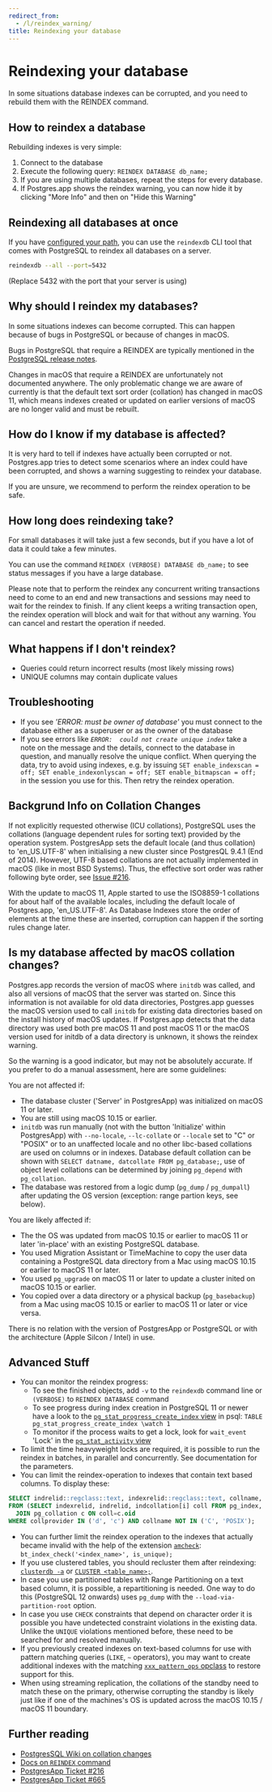 ```yaml
---
redirect_from:
  - /l/reindex_warning/
title: Reindexing your database 
---
```


Reindexing your database
========================

In some situations database indexes can be corrupted, and you need to rebuild them with the REINDEX command.

How to reindex a database
-------------------------

Rebuilding indexes is very simple:

1. Connect to the database
2. Execute the following query:
	`REINDEX DATABASE db_name;`
3. If you are using multiple databases, repeat the steps for every database.
4. If Postgres.app shows the reindex warning, you can now hide it by clicking "More Info" and then on "Hide this Warning"

Reindexing all databases at once
--------------------------------

If you have [configured your path](cli-tools.html), you can use the `reindexdb` CLI tool that comes with PostgreSQL to reindex all databases on a server.

```sh
reindexdb --all --port=5432
```

(Replace 5432 with the port that your server is using)


Why should I reindex my databases?
-----------------------------------------

In some situations indexes can become corrupted.
This can happen because of bugs in PostgreSQL or because of changes in macOS.

Bugs in PostgreSQL that require a REINDEX are typically mentioned in the [PostgreSQL release notes](https://www.postgresql.org/docs/release/).

Changes in macOS that require a REINDEX are unfortunately not documented anywhere. The only problematic change we are aware of currently is that the default text sort order (collation) has changed in macOS 11, which means indexes created or updated on earlier versions of macOS are no longer valid and must be rebuilt.


How do I know if my database is affected?
-----------------------------------------

It is very hard to tell if indexes have actually been corrupted or not.
Postgres.app tries to detect some scenarios where an index could have been corrupted, and shows a warning suggesting to reindex your database.

If you are unsure, we recommend to perform the reindex operation to be safe.

How long does reindexing take?
------------------------------

For small databases it will take just a few seconds, but if you have a lot of data it could take a few minutes.

You can use the command `REINDEX (VERBOSE) DATABASE db_name;` to see status messages if you have a large database.

Please note that to perform the reindex any concurrent writing transactions need to come
to an end and new transactions and sessions may need to wait for the reindex to finish. If
any client keeps a writing transaction open, the reindex operation will block and wait for 
that without any warning. You can cancel and restart the operation if needed.

What happens if I don't reindex?
--------------------------------

- Queries could return incorrect results (most likely missing rows)
- UNIQUE columns may contain duplicate values


Troubleshooting
------

  - If you see _'ERROR:  must be owner of database'_ you must connect to the database either as a superuser or as the owner of the database 
  - If you see errors like _`ERROR:  could not create unique index`_ take a note on the 
    message and the details, connect to the database in question, and manually
    resolve the unique conflict. When querying the data, try to avoid using indexes, e.g.
    by issuing `SET enable_indexscan = off; SET enable_indexonlyscan = off; SET enable_bitmapscan = off;`
    in the session you use for this. Then retry the reindex operation.


Backgrund Info on Collation Changes
---------

If not explicitly requested otherwise (ICU collations), PostgreSQL uses the collations
(language dependent rules for sorting text) provided by the operation system. PostgresApp
sets the default locale (and thus collation) to 'en_US.UTF-8' when initialising a new
cluster since PostgresQL 9.4.1 (End of 2014). However, UTF-8 based collations are not
actually implemented in macOS (like in most BSD Systems). Thus, the effective sort order
was rather following byte order, see [Issue #216](https://github.com/PostgresApp/PostgresApp/issues/216).

With the update to macOS 11, Apple started to use the ISO8859-1 collations for about half
of the available locales, including the default locale of Postgres.app, 'en_US.UTF-8'. As
Database Indexes store the order of elements at the time these are inserted, corruption
can happen if the sorting rules change later.


Is my database affected by macOS collation changes?
---------------------------------------------------

Postgres.app records the version of macOS where `initdb` was called, and also all versions 
of macOS that the server was started on. Since this information is not available for old 
data directories, Postgres.app guesses the macOS version used to call `initdb` for 
existing data directories based on the install history of macOS updates. If Postgres.app 
detects that the data directory was used both pre macOS 11 and post macOS 11 or the macOS 
version used for initdb of a data directory is unknown, it shows the reindex warning. 

So the warning is a good indicator, but may not be absolutely accurate. If you prefer to 
do a manual assessment, here are some guidelines:

You are not affected if:
* The database cluster ('Server' in PostgresApp) was initialized on macOS 11 or later.
* You are still using macOS 10.15 or earlier.
* `initdb` was run manually (not with the button 'Initialize' within PostgresApp) with
  `--no-locale`, `--lc-collate` or `--locale` set to "C" or "POSIX" or to an unaffected
  locale and no other libc-based collations are used on columns or in indexes. Database 
  default collation can be shown with `SELECT datname, datcollate FROM pg_database;`,
  use of object level collations can be determined by joining `pg_depend` with 
  `pg_collation`.
* The database was restored from a logic dump (`pg_dump` / `pg_dumpall`) after updating 
  the OS version (exception: range partion keys, see below).

You are likely affected if:
* The the OS was updated from macOS 10.15 or earlier to macOS 11 or later 'in-place' with
  an existing PostgreSQL database.
* You used Migration Assistant or TimeMachine to copy the user data containing a 
  PostgreSQL data directory from a Mac using macOS 10.15 or earlier to macOS 11 or later.
* You used `pg_upgrade` on macOS 11 or later to update a cluster inited on macOS 10.15 or
  earlier.
* You copied over a data directory or a physical backup (`pg_basebackup`) from a Mac
  using macOS 10.15 or earlier to macOS 11 or later or vice versa.

There is no relation with the version of PostgresApp or PostgreSQL or with the 
architecture (Apple Silcon / Intel) in use.


Advanced Stuff
----------------

* You can monitor the reindex progress:
  - To see the finished objects, add `-v` to the `reindexdb` command line  or `(VERBOSE)`
    to `REINDEX DATABASE` command
  - To see progress during index creation in PostgreSQL 11 or newer have a look to the
    [`pg_stat_progress_create_index` view](https://www.postgresql.org/docs/current/progress-reporting.html#CREATE-INDEX-PROGRESS-REPORTING)
    in psql: `TABLE pg_stat_progress_create_index \watch 1`
  - To monitor if the process waits to get a lock, look for `wait_event` 'Lock' in the
    [`pg_stat_activity` view](https://www.postgresql.org/docs/current/monitoring-stats.html#MONITORING-PG-STAT-ACTIVITY-VIEW)
* To limit the time heavyweight locks are required, it is possible to run the reindex in
  batches, in parallel and concurrently. See documentation for the parameters.
* You can limit the reindex-operation to indexes that contain text based columns. To
  display these:
```sql
SELECT indrelid::regclass::text, indexrelid::regclass::text, collname, pg_get_indexdef(indexrelid) 
FROM (SELECT indexrelid, indrelid, indcollation[i] coll FROM pg_index, generate_subscripts(indcollation, 1) g(i)) s 
  JOIN pg_collation c ON coll=c.oid
WHERE collprovider IN ('d', 'c') AND collname NOT IN ('C', 'POSIX');
```
* You can further limit the reindex operation to the indexes that actually became invalid 
  with the help of the extension [`amcheck`](https://www.postgresql.org/docs/current/amcheck.html):
  `bt_index_check('<index_name>', is_unique);`
* If you use clustered tables, you should recluster them after reindexing:
  [`clusterdb -a`](https://www.postgresql.org/docs/current/app-clusterdb.html) or
  [`CLUSTER <table_name>;`](https://www.postgresql.org/docs/current/sql-cluster.html). 
* In case you use partitioned tables with Range Partitioning on a text based column, it
  is possible, a repartitioning is needed. One way to do this (PostgreSQL 12 onwards) uses 
  `pg_dump` with the `--load-via-partition-root` option.
* In case you use `CHECK` constraints that depend on character order it is possible you
  have undetected constraint violations in the existing data.
  Unlike the `UNIQUE` violations mentioned before, these need to be searched for and 
  resolved manually.
* If you previously created indexes on text-based columns for use with pattern matching 
  queries (`LIKE`, `~` operators), you may want to create additional indexes with the 
  matching [`xxx_pattern_ops` opclass](https://www.postgresql.org/docs/current/indexes-opclass.html)
  to restore support for this.
* When using streaming replication, the collations of the standby need to match these on
  the primary, otherwise corrupting the standby is likely just like if one of the 
  machines's OS is updated across the macOS 10.15 / macOS 11 boundary.

  
Further reading
---------------

* [PostgresSQL Wiki on collation changes](https://wiki.postgresql.org/wiki/Locale_data_changes)
* [Docs on `REINDEX` command](https://www.postgresql.org/docs/current/sql-reindex.html)
* [PostgresApp Ticket #216](https://github.com/PostgresApp/PostgresApp/issues/216)
* [PostgresApp Ticket #665](https://github.com/PostgresApp/PostgresApp/issues/665)

